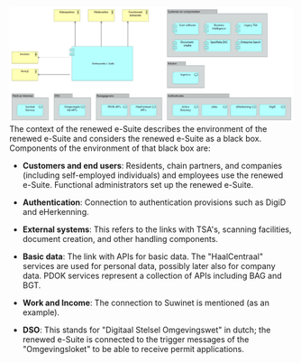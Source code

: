 ![Context diagram](./../attachments/images/Contextdiagram%202021-12-15.png)
The context of the renewed e-Suite describes the environment of the renewed e-Suite and considers the renewed e-Suite as a black box. Components of the environment of that black box are:

- **Customers and end users**: Residents, chain partners, and companies (including self-employed individuals) and employees use the renewed e-Suite. Functional administrators set up the renewed e-Suite.

- **Authentication**: Connection to authentication provisions such as DigiD and eHerkenning.

- **External systems**: This refers to the links with TSA's, scanning facilities, document creation, and other handling components.

- **Basic data**: The link with APIs for basic data. The "HaalCentraal" services are used for personal data, possibly later also for company data. PDOK services represent a collection of APIs including BAG and BGT.

- **Work and Income**: The connection to Suwinet is mentioned (as an example).

- **DSO**: This stands for "Digitaal Stelsel Omgevingswet" in dutch; the renewed e-Suite is connected to the trigger messages of the "Omgevingsloket" to be able to receive permit applications.


